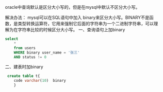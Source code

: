 oracle中查询默认是区分大小写的，但是在mysql中默认不区分大小写。

解决办法：
mysql可以在SQL语句中加入 binary来区分大小写。BINARY不是函数，是类型转换运算符，它用来强制它后面的字符串为一个二进制字符串，可以理解为在字符串比较的时候区分大小写。
一、查询语句上加binary

```sql
select
    *
    from users
    WHERE binary user_name = '张三'
    AND status != 0
```

二、建表时加binary

```sql
 create table t{
    code varchar(10)  binary
    }
```

